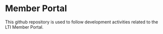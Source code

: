 # Member Portal
This github repository is used to follow development activities related to the LTI Member Portal.

